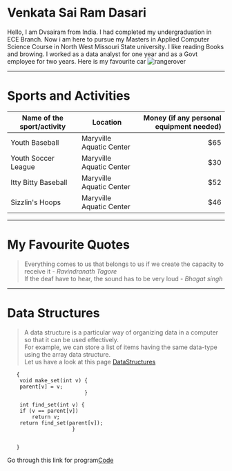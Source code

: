 # Venkata Sai Ram Dasari
Hello, I am Dvsairam from India. I had completed my undergraduation in ECE Branch. Now i am here to pursue my Masters in Applied Computer Science Course in North West Missouri State university. I like reading Books and browing. I worked as a data analyst for one year and as a Govt employee for two years.
Here is my favourite car ![rangerover](Documents/webapps-repos/assignment1-DASARI/rangerover.jpg)

---
# Sports and Activities
|Name of the sport/activity|Location|Money (if any personal equipment needed)|
|---|---|---:|
|Youth Baseball|Maryville Aquatic Center|$65|
|Youth Soccer League|Maryville Aquatic Center|$30|
|Itty Bitty Baseball|Maryville Aquatic Center|$52|
|Sizzlin's Hoops|Maryville Aquatic Center|$46|

---
# My Favourite Quotes
> Everything comes to us that belongs to us if we create the capacity to receive it -  *Ravindranath Tagore* <br>
> If the deaf have to hear, the sound has to be very loud - *Bhagat singh*

---
# Data Structures
> A data structure is a particular way of organizing data in a computer so that it can be used effectively.<br>
For example, we can store a list of items having the same data-type using the array data structure.<br>
Let us have a look at this page [DataStructures](https://www.geeksforgeeks.org/data-structures/)
~~~
   {
    void make_set(int v) {
    parent[v] = v;
                         }

    int find_set(int v) {
    if (v == parent[v])
        return v;
    return find_set(parent[v]);
                     }

   
   }
~~~
Go through this link for program[Code](https://cp-algorithms.com/data_structures/disjoint_set_union.html)



    
   


